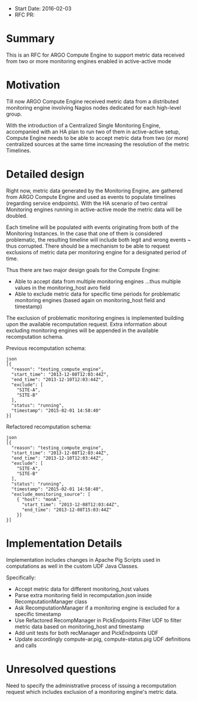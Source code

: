 - Start Date: 2016-02-03
- RFC PR:

# Summary

This is an RFC for ARGO Compute Engine to support metric data received from two
or more monitoring engines enabled in active-active mode

# Motivation

Till now ARGO Compute Engine received metric data from a distributed monitoring
engine involving Nagios nodes dedicated for each high-level group.

With the introduction of a Centralized Single Monitoring Engine, accompanied with
an HA plan to run two of them in active-active setup, Compute Engine needs to
be able to accept metric data from two (or more) centralized sources at the same time
increasing the resolution of the metric Timelines.



# Detailed design

Right now, metric data generated by the Monitoring Engine, are gathered from ARGO Compute Engine and used
as events to populate timelines (regarding service endpoints). With the HA scenario of two central Monitoring engines
running in active-active mode the metric data will be doubled.

Each timeline will be populated with events originating from both of the Monitoring Instances. In the case that one of them
is considered problematic, the resulting timeline will include both legit and wrong events ~ thus corrupted. There should be
a mechanism to be able to request exclusions of metric data per monitoring engine for a designated period of time.

Thus there are two major design goals for the Compute Engine:

* Able to accept data from multiple monitoring engines ...thus multiple values in the monitoring_host avro field
* Able to exclude metric data for specific time periods for problematic monitoring engines (based again on monitoring_host field and timestamp)

The exclusion of problematic monitoring engines is implemented building upon the available recomputation request.
Extra information about excluding monitoring engines will be appended in the available recomputation schema.

Previous recomputation schema:

```
json
[{
  "reason": "testing_compute_engine",
  "start_time": "2013-12-08T12:03:44Z",
  "end_time": "2013-12-10T12:03:44Z",
  "exclude": [
    "SITE-A",
    "SITE-B"
  ],
  "status": "running",
  "timestamp": "2015-02-01 14:58:40"
}]
```

Refactored recomputation schema:

```
json
[{
  "reason": "testing_compute_engine",
  "start_time": "2013-12-08T12:03:44Z",
  "end_time": "2013-12-10T12:03:44Z",
  "exclude": [
    "SITE-A",
    "SITE-B"
  ],
  "status": "running",
  "timestamp": "2015-02-01 14:58:40",
  "exclude_monitoring_source": [
    { "host": "monA",
      "start_time": "2013-12-08T12:03:44Z",
      "end_time": "2013-12-08T15:03:44Z"
    }]
}]
```

# Implementation Details

Implementation includes changes in Apache Pig Scripts used in computations as well in the custom UDF Java Classes.

Specifically:
* Accept metric data for different monitoring_host values
* Parse extra monitoring field in recomputation.json inside RecomputationManager class
* Ask RecomputationManager if a monitoring engine is excluded for a specific timestamp
* Use Refactored RecompManager in PickEndpoints Filter UDF to filter metric data based on monitoring_host and timestamp
* Add unit tests for both recManager and PickEndpoints UDF
* Update accordingly compute-ar.pig, compute-status.pig UDF definitions and calls


# Unresolved questions

Need to specify the administrative process of issuing a recomputation request which includes
exclusion of a monitoring engine's metric data.
